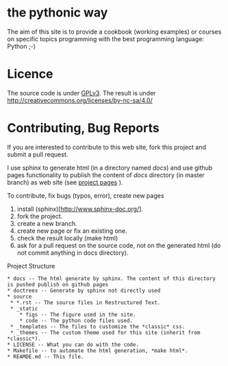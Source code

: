 # the pythonic way

The aim of this site is to provide a cookbook (working examples)
or courses on specific topics programming with the best programming language: Python ;-)

# Licence

The source code is under [GPLv3](https://www.gnu.org/licenses/gpl-3.0.en.html).
The result is under http://creativecommons.org/licenses/by-nc-sa/4.0/

# Contributing, Bug Reports

If you are interested to contribute to this web site, fork this project and submit a pull request.

I use sphinx to generate html (in a directory named *docs*) and use github pages functionality
to publish the content of *docs* directory (in master branch) as web site (see
[project pages](https://help.github.com/articles/user-organization-and-project-pages/) ).

To contribute, fix bugs (typos, error), create new pages

 1. install (sphinx)[http://www.sphinx-doc.org/].
 2. fork the project.
 3. create a new branch.
 3. create new page or fix an existing one.
 4. check the result locally (make html)
 5. ask for a pull request on the source code, not on the generated html (do not commit anything in docs directory).

Project Structure

    * docs -- The html generate by sphinx. The content of this directory is pushed publish on github pages
    * doctrees -- Generate by sphinx not directly used
    * source
     * *.rst -- The source files in Restructured Text.
     * _static
        * figs -- The figure used in the site.
        * code -- The python code files used.
     * _templates -- The files to customize the *classic* css.
     * _themes -- The custom theme used for this site (inherit from *classic*).
    * LICENSE -- What you can do with the code.
    * Makefile -- to automate the html generation, *make html*.
    * REAMDE.md -- This file.
